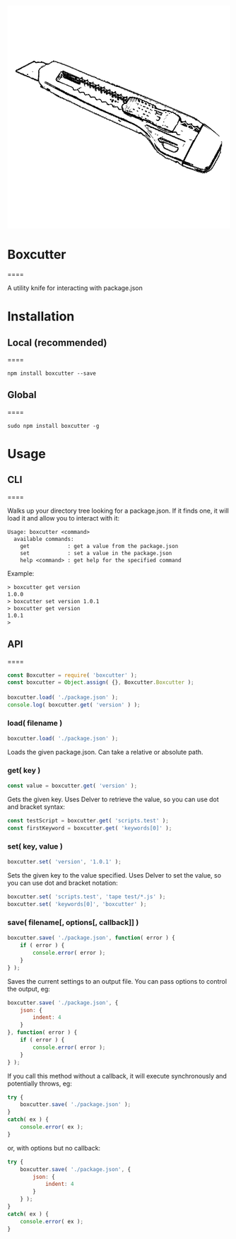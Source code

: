 ![Boxcutter](/boxcutter.png?raw=true)

# Boxcutter
====

A utility knife for interacting with package.json

# Installation

## Local (recommended)
====

```
npm install boxcutter --save
```

## Global
====

```
sudo npm install boxcutter -g
```

# Usage

## CLI
====

Walks up your directory tree looking for a package.json. If it finds one, it will load it
and allow you to interact with it:

```
Usage: boxcutter <command>
  available commands:
    get            : get a value from the package.json
    set            : set a value in the package.json
    help <command> : get help for the specified command
```

Example:

```
> boxcutter get version
1.0.0
> boxcutter set version 1.0.1
> boxcutter get version
1.0.1
>
```

## API
====

```javascript
const Boxcutter = require( 'boxcutter' );
const boxcutter = Object.assign( {}, Boxcutter.Boxcutter );

boxcutter.load( './package.json' );
console.log( boxcutter.get( 'version' ) );
```

### load( filename )

```javascript
boxcutter.load( './package.json' );
```

Loads the given package.json. Can take a relative or absolute path.

### get( key )

```javascript
const value = boxcutter.get( 'version' );
```

Gets the given key. Uses Delver to retrieve the value, so you can use dot and bracket syntax:

```javascript
const testScript = boxcutter.get( 'scripts.test' );
const firstKeyword = boxcutter.get( 'keywords[0]' );
```

### set( key, value )

```javascript
boxcutter.set( 'version', '1.0.1' );
```

Sets the given key to the value specified. Uses Delver to set the value, so you can use dot and bracket notation:

```javascript
boxcutter.set( 'scripts.test', 'tape test/*.js' );
boxcutter.set( 'keywords[0]', 'boxcutter' );
```

### save( filename[, options[, callback]] )

```javascript
boxcutter.save( './package.json', function( error ) {
    if ( error ) {
        console.error( error );
    }
} );
```

Saves the current settings to an output file. You can pass options to control the output, eg:

```javascript
boxcutter.save( './package.json', {
    json: {
        indent: 4
    }
}, function( error ) {
    if ( error ) {
        console.error( error );
    }
} );
```

If you call this method without a callback, it will execute synchronously and potentially throws, eg:

```javascript
try {
    boxcutter.save( './package.json' );
}
catch( ex ) {
    console.error( ex );
}
```

or, with options but no callback:

```javascript
try {
    boxcutter.save( './package.json', {
        json: {
            indent: 4
        }
    } );
}
catch( ex ) {
    console.error( ex );
}
```
